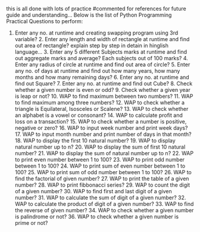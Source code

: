 this is all done with lots of practice #commented for references for future guide and understanding...
Below is the list of Python Programming Practical Questions to perform:

1. Enter any no. at runtime and creating swapping program using 3rd variable?
    2. Enter any length and width of rectangle at runtime and find out area of rectangle? explain step by step in detain in hinglish language...
    3. Enter any 5 different Subjects marks at runtime and find out aggregate marks and average? Each subjects out of 100 marks?
    4. Enter any radius of circle at runtime and find out area of circle?
    5. Enter any no. of days at runtime and find out how many years, how many months and how many remaining days?
    6. Enter any no. at runtime and find out Square?
    7. Enter any no. at runtime and find out Cube?
    8. Check whether a given number is even or odd?
    9. Check whether a given year is leap or not?
    10. WAP to find maximum between two numbers?
    11. WAP to find maximum among three numbers?
    12. WAP to check whether a triangle is Equilateral, Isosceles or     Scalene?
    13. WAP to check whether an alphabet is a vowel or consonant?
    14. WAP to calculate profit and loss on a transaction?
    15. WAP to check whether a number is positive, negative or zero?
    16. WAP to input week number and print week days?
    17. WAP to input month number and print number of days in that month?
    18. WAP to display the first 10 natural number?
    19. WAP to display natural number up to n?
    20. WAP to display the sum of first 10 natural number?
    21. WAP to display the sum of natural number up to n?
    22. WAP to print even number between 1 to 100?
    23. WAP to print odd number between 1 to 100?
    24. WAP to print sum of even number between 1 to 100?
    25. WAP to print sum of odd number between 1 to 100?
    26. WAP to find the factorial of given number?
    27. WAP to print the table of a given number?
    28. WAP to print fibbonacci series?
    29. WAP to count the digit of a given number?
    30. WAP to find first and last digit of a given number?
    31. WAP to calculate the sum of digit of a given number?
    32. WAP to calculate the product of digit of a given number?
    33. WAP to find the reverse of given number?
    34. WAP to check whether a given number is palindrome or not?
    36. WAP to check whether a given number is prime or not?

